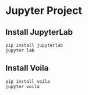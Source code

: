 # Jupyter Project

## Install JupyterLab

`pip install jupyterlab`  
`jupyter lab`  

## Install Voila

`pip install voila`  
`jupyter voila`  
